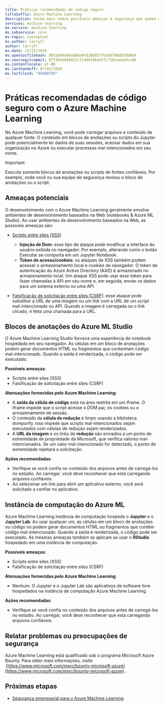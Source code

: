 ```yaml
---
title: Práticas recomendadas de código seguro
titleSuffix: Azure Machine Learning
description: Saiba mais sobre possíveis ameaças à segurança que podem existir durante o desenvolvimento para Azure Machine Learning. Saiba mais sobre as atenuações que o Azure ML fornece e as práticas recomendadas para garantir que seus ambientes de desenvolvimento permaneçam seguros.
services: machine-learning
ms.service: machine-learning
ms.subservice: core
ms.topic: conceptual
ms.author: larryfr
author: larryfr
ms.date: 11/12/2019
ms.openlocfilehash: 8932640a69ad68e0fd30b8577ba95768dbf8b9b9
ms.sourcegitcommit: 877491bd46921c11dd478bd25fc718ceee2dcc08
ms.contentlocale: pt-BR
ms.lasthandoff: 07/02/2020
ms.locfileid: "85660736"
---
```

# <a name="secure-code-best-practices-with-azure-machine-learning"></a>Práticas recomendadas de código seguro com o Azure Machine Learning

No Azure Machine Learning, você pode carregar arquivos e conteúdo de qualquer fonte. O conteúdo em blocos de anotações ou scripts do Jupyter pode potencialmente ler dados de suas sessões, acessar dados em sua organização no Azure ou executar processos mal-intencionados em seu nome.

> [!IMPORTANT]
> Execute somente blocos de anotações ou scripts de fontes confiáveis. Por exemplo, onde você ou sua equipe de segurança revisou o bloco de anotações ou o script.

## <a name="potential-threats"></a>Ameaças potenciais

O desenvolvimento com o Azure Machine Learning geralmente envolve ambientes de desenvolvimento baseados na Web (notebooks & Azure ML Studio). Ao usar ambientes de desenvolvimento baseados na Web, as possíveis ameaças são:

* [Scripts entre sites (XSS)](https://owasp.org/www-community/attacks/xss/)

    * __Injeção de Dom__: esse tipo de ataque pode modificar a interface do usuário exibida no navegador. Por exemplo, alterando como o botão Executar se comporta em um Jupyter Notebook.
    * __Token de acesso/cookies__: os ataques de XSS também podem acessar o armazenamento local e cookies de navegador. O token de autenticação do Azure Active Directory (AAD) é armazenado no armazenamento local. Um ataque XSS pode usar esse token para fazer chamadas à API em seu nome e, em seguida, enviar os dados para um sistema externo ou uma API.

* [Falsificação de solicitação entre sites (CSRF)](https://owasp.org/www-community/attacks/csrf): esse ataque pode substituir a URL de uma imagem ou um link com a URL de um script mal-intencionado ou API. Quando a imagem é carregada ou o link clicado, é feita uma chamada para a URL.

## <a name="azure-ml-studio-notebooks"></a>Blocos de anotações do Azure ML Studio

O Azure Machine Learning Studio fornece uma experiência de notebook hospedada em seu navegador. As células em um bloco de anotações podem gerar documentos HTML ou fragmentos que contenham código mal-intencionado.  Quando a saída é renderizada, o código pode ser executado.

__Possíveis ameaças__:
* Scripts entre sites (XSS)
* Falsificação de solicitação entre sites (CSRF)

__Atenuações fornecidas pelo Azure Machine Learning__:
* A __saída da célula de código__ está na área restrita em um iframe. O iframe impede que o script acesse o DOM pai, os cookies ou o armazenamento de sessão.
* O conteúdo da __célula de redução__ é limpo usando a biblioteca dompurify. Isso impede que scripts mal-intencionados sejam executados com células de redução sejam renderizados.
* A __URL da imagem__ e os links de __redução__ são enviados a um ponto de extremidade de propriedade da Microsoft, que verifica valores mal-intencionados. Se um valor mal-intencionado for detectado, o ponto de extremidade rejeitará a solicitação.

__Ações recomendadas__:
* Verifique se você confia no conteúdo dos arquivos antes de carregá-los no estúdio. Ao carregar, você deve reconhecer que está carregando arquivos confiáveis.
* Ao selecionar um link para abrir um aplicativo externo, você será solicitado a confiar no aplicativo.

## <a name="azure-ml-compute-instance"></a>Instância de computação do Azure ML

Azure Machine Learning instância de computação hospeda o __Jupyter__ e o __Jupyter Lab__. Ao usar qualquer um, as células em um bloco de anotações ou código no podem gerar documentos HTML ou fragmentos que contêm código mal-intencionado. Quando a saída é renderizada, o código pode ser executado. As mesmas ameaças também se aplicam ao usar o __RStudio__ hospedado em uma instância de computação.

__Possíveis ameaças__:
* Scripts entre sites (XSS)
* Falsificação de solicitação entre sites (CSRF)

__Atenuações fornecidas pelo Azure Machine Learning__:
* Nenhum. O Jupyter e o Jupyter Lab são aplicativos de software livre hospedados na instância de computação Azure Machine Learning.

__Ações recomendadas__:
* Verifique se você confia no conteúdo dos arquivos antes de carregá-los no estúdio. Ao carregar, você deve reconhecer que está carregando arquivos confiáveis.

## <a name="report-security-issues-or-concerns"></a>Relatar problemas ou preocupações de segurança 

Azure Machine Learning está qualificado sob o programa Microsoft Azure Bounty. Para obter mais informações, visite  [https://www.microsoft.com/msrc/bounty-microsoft-azure](https://www.microsoft.com/msrc/bounty-microsoft-azure) .

## <a name="next-steps"></a>Próximas etapas

* [Segurança empresarial para o Azure Machine Learning](concept-enterprise-security.md)